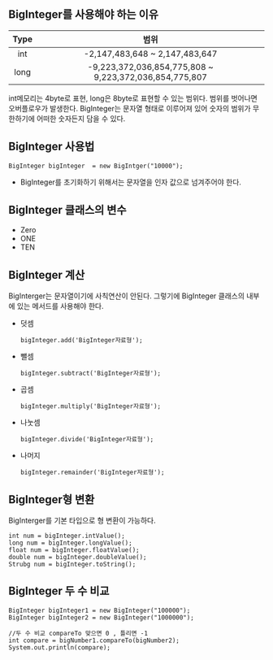 ## BigInteger를 사용해야 하는 이유



| Type |                          범위                          |
| :--: | :----------------------------------------------------: |
| int  |             -2,147,483,648 ~ 2,147,483,647             |
| long | -9,223,372,036,854,775,808 ~ 9,223,372,036,854,775,807 |

int메모리는 4byte로 표현, long은 8byte로 표현할 수 있는 범위다. 범위를 벗어나면 오버플로우가 발생한다. BigInteger는 문자열 형태로 이루어져 있어 숫자의 범위가 무한하기에 어떠한 숫자든지 담을 수 있다.



## BigInteger 사용법

```
BigInteger bigInteger  = new BigIntger("10000");
```

- BigInteger를 초기화하기 위해서는 문자열을 인자 값으로 넘겨주어야 한다.

  

## BigInteger 클래스의 변수

- Zero
- ONE
- TEN



## BigInteger 계산

BigInterger는 문자열이기에 사칙연산이 안된다. 그렇기에 BigInteger 클래스의 내부에 있는 메서드를 사용해야 한다.

- 덧셈

  ```
  bigInteger.add('BigInteger자료형');
  ```

- 뺄셈

  ```
  bigInteger.subtract('BigInteger자료형');
  ```

- 곱셈

  ```
  bigInteger.multiply('BigInteger자료형');
  ```

- 나눗셈

  ```
  bigInteger.divide('BigInteger자료형');
  ```

- 나머지

  ```
  bigInteger.remainder('BigInteger자료형');
  ```

  

## BigInteger형 변환

BigInterger를 기본 타입으로 형 변환이 가능하다.

```
int num = bigInteger.intValue();
long num = bigInteger.longValue();
float num = bigInteger.floatValue();
double num = bigInteger.doubleValue();
Strubg num = bigInteger.toString();
```



## BigInteger 두 수 비교



```
BigInteger bigInteger1 = new BigInteger("100000");
BigInteger bigInteger2 = new BigInteger("1000000");
		
//두 수 비교 compareTo 맞으면 0 , 틀리면 -1
int compare = bigNumber1.compareTo(bigNumber2);
System.out.println(compare);
```

